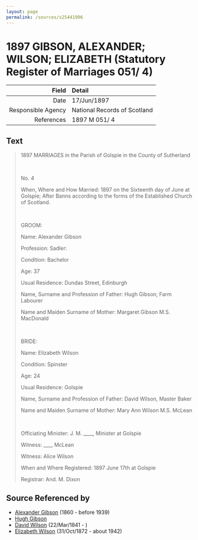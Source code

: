```yaml
---
layout: page
permalink: /sources/s25441996
---
```


# 1897 GIBSON, ALEXANDER; WILSON; ELIZABETH (Statutory Register of Marriages 051/ 4)

Field | Detail
---:|:---
Date | 17/Jun/1897
Responsible Agency | National Records of Scotland
References | 1897 M 051/ 4

## Text

> 1897 MARRIAGES in the Parish of Golspie in the County of Sutherland
>
> <br/>
>
> No. 4
>
> When, Where and How Married: 1897 on the Sixteenth day of June at Golspie; After Banns according to the forms of the Established Church of Scotland.
>
> <br/>
>
> GROOM:
>
> Name: Alexander Gibson
>
> Profession: Sadler:
>
> Condition: Bachelor
>
> Age: 37
>
> Usual Residence: Dundas Street, Edinburgh
>
> Name, Surname and Profession of Father: Hugh Gibson; Farm Labourer
>
> Name and Maiden Surname of Mother: Margaret Gibson M.S. MacDonald
>
> <br/>
>
> BRIDE:
>
> Name: Elizabeth Wilson
>
> Condition: Spinster
>
> Age: 24
>
> Usual Residence: Golspie
>
> Name, Surname and Profession of Father: David Wilson, Master Baker
>
> Name and Maiden Surname of Mother: Mary Ann Wilson M.S. McLean
>
> <br/>
>
> Officiating Minister: J. M. ____, Minister at Golspie
>
> Witness: ____ McLean
>
> Witness: Alice Wilson
>
> When and Where Registered: 1897 June 17th at Golspie
>
> Registrar: And. M. Dixon
>

## Source Referenced by

* [Alexander Gibson](../people/@21968540@-alexander-gibson-b1860-d1939.md) (1860 - before 1939)
* [Hugh Gibson](../people/@22004930@-hugh-gibson-b-d.md)
* [David Wilson](../people/@15598112@-david-wilson-b1841-3-22-d.md) (22/Mar/1841 - )
* [Elizabeth Wilson](../people/@71295041@-elizabeth-wilson-b1872-10-31-d1942.md) (31/Oct/1872 - about 1942)
